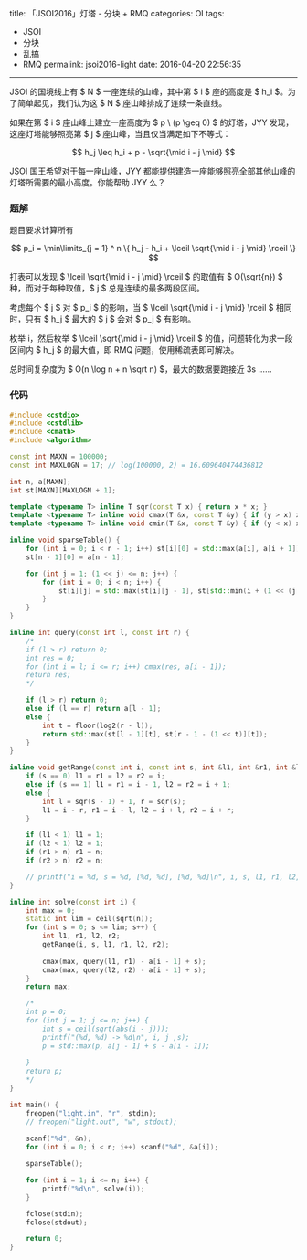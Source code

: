 title: 「JSOI2016」灯塔 - 分块 + RMQ
categories: OI
tags: 
  - JSOI
  - 分块
  - 乱搞
  - RMQ
permalink: jsoi2016-light
date: 2016-04-20 22:56:35
---

JSOI 的国境线上有 $ N $ 一座连续的山峰，其中第 $ i $ 座的高度是 $ h_i $。为了简单起见，我们认为这 $ N $ 座山峰排成了连续一条直线。

如果在第 $ i $ 座山峰上建立一座高度为 $ p \ (p \geq 0) $ 的灯塔，JYY 发现，这座灯塔能够照亮第 $ j $ 座山峰，当且仅当满足如下不等式：

$$ h_j \leq h_i + p - \sqrt{\mid i - j \mid} $$

JSOI 国王希望对于每一座山峰，JYY 都能提供建造一座能够照亮全部其他山峰的灯塔所需要的最小高度。你能帮助 JYY 么？

<!-- more -->

### 题解
题目要求计算所有

$$ p_i = \min\limits_{j = 1} ^ n \{ h_j - h_i + \lceil \sqrt{\mid i - j \mid} \rceil \} $$

打表可以发现 $ \lceil \sqrt{\mid i - j \mid} \rceil $ 的取值有 $ O(\sqrt{n}) $ 种，而对于每种取值，$ j $ 总是连续的最多两段区间。

考虑每个 $ j $ 对 $ p_i $ 的影响，当 $ \lceil \sqrt{\mid i - j \mid} \rceil $ 相同时，只有 $ h_j $ 最大的 $ j $ 会对 $ p_j $ 有影响。

枚举 i，然后枚举 $ \lceil \sqrt{\mid i - j \mid} \rceil $ 的值，问题转化为求一段区间内 $ h_j $ 的最大值，即 RMQ 问题，使用稀疏表即可解决。

总时间复杂度为 $ O(n \log n + n \sqrt n) $，最大的数据要跑接近 3s ……

### 代码
```c++
#include <cstdio>
#include <cstdlib>
#include <cmath>
#include <algorithm>

const int MAXN = 100000;
const int MAXLOGN = 17; // log(100000, 2) = 16.609640474436812

int n, a[MAXN];
int st[MAXN][MAXLOGN + 1];

template <typename T> inline T sqr(const T x) { return x * x; }
template <typename T> inline void cmax(T &x, const T &y) { if (y > x) x = y; }
template <typename T> inline void cmin(T &x, const T &y) { if (y < x) x = y; }

inline void sparseTable() {
	for (int i = 0; i < n - 1; i++) st[i][0] = std::max(a[i], a[i + 1]);
	st[n - 1][0] = a[n - 1];

	for (int j = 1; (1 << j) <= n; j++) {
		for (int i = 0; i < n; i++) {
			st[i][j] = std::max(st[i][j - 1], st[std::min(i + (1 << (j - 1)), n - 1)][j - 1]);
		}
	}
}

inline int query(const int l, const int r) {
	/*
	if (l > r) return 0;
	int res = 0;
	for (int i = l; i <= r; i++) cmax(res, a[i - 1]);
	return res;
	*/

	if (l > r) return 0;
	else if (l == r) return a[l - 1];
	else {
		int t = floor(log2(r - l));
		return std::max(st[l - 1][t], st[r - 1 - (1 << t)][t]);
	}
}

inline void getRange(const int i, const int s, int &l1, int &r1, int &l2, int &r2) {
	if (s == 0) l1 = r1 = l2 = r2 = i;
	else if (s == 1) l1 = r1 = i - 1, l2 = r2 = i + 1;
	else {
		int l = sqr(s - 1) + 1, r = sqr(s);
		l1 = i - r, r1 = i - l, l2 = i + l, r2 = i + r;
	}

	if (l1 < 1) l1 = 1;
	if (l2 < 1) l2 = 1;
	if (r1 > n) r1 = n;
	if (r2 > n) r2 = n;

	// printf("i = %d, s = %d, [%d, %d], [%d, %d]\n", i, s, l1, r1, l2, r2);
}

inline int solve(const int i) {
	int max = 0;
	static int lim = ceil(sqrt(n));
	for (int s = 0; s <= lim; s++) {
		int l1, r1, l2, r2;
		getRange(i, s, l1, r1, l2, r2);
		
		cmax(max, query(l1, r1) - a[i - 1] + s);
		cmax(max, query(l2, r2) - a[i - 1] + s);
	}
	return max;

	/*
	int p = 0;
	for (int j = 1; j <= n; j++) {
		int s = ceil(sqrt(abs(i - j)));
		printf("(%d, %d) -> %d\n", i, j ,s);
		p = std::max(p, a[j - 1] + s - a[i - 1]);
	
	}
	return p;
	*/
}

int main() {
	freopen("light.in", "r", stdin);
	// freopen("light.out", "w", stdout);
	
	scanf("%d", &n);
	for (int i = 0; i < n; i++) scanf("%d", &a[i]);

	sparseTable();

	for (int i = 1; i <= n; i++) {
		printf("%d\n", solve(i));
	}

	fclose(stdin);
	fclose(stdout);

	return 0;
}
```

